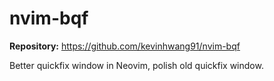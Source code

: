 # nvim-bqf

**Repository:** https://github.com/kevinhwang91/nvim-bqf

Better quickfix window in Neovim, polish old quickfix window.
